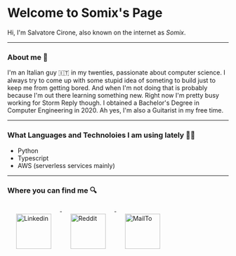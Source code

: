 Welcome to Somix's Page 
======
Hi, I'm Salvatore Cirone, also known on the internet as *Somix*. 

---
### About me 🐳 
I'm an Italian guy 🇮🇹 in my twenties, passionate about computer science. I always try to come up with some stupid idea of 
someting to build just to keep me from getting bored. And when I'm not doing that is probably because I'm out there learning something new.
Right now I'm pretty busy working for Storm Reply though.
I obtained a Bachelor's Degree in Computer Engineering in 2020.
Ah yes, I'm also a Guitarist in my free time. 

---
### What Languages and Technoloies I am using lately 👨‍💻
- Python
- Typescript 
- AWS (serverless services mainly)

---
### Where you can find me 🔍

<p align="left">
  <a href="https://www.linkedin.com/in/salvatore-cirone-it/" target="_blank">
    <img src="https://github.com/akaSomix/akaSomix/blob/main/assets/LinkedIn.png" alt="Linkedin" height="80" style="vertical-align:top; margin:20px">
  </a>
  <a href="https://www.reddit.com/user/akaSomix" target="_blank">
    <img src="https://github.com/akaSomix/akaSomix/blob/main/assets/Reddit.png" alt="Reddit" height="80" style="vertical-align:top; margin:20px">
  </a>
  <a href="mailto:somix.land@null.net">
    <img src="https://github.com/akaSomix/akaSomix/blob/main/assets/Mail.png" alt="MailTo" height="80" style="vertical-align:top; margin:20px">
  </a>
</p>

